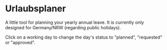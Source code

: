 # Urlaubsplaner

A little tool for planning your yearly annual leave. It is currently only
designed for Germany/NRW (regarding public holidays).

Click on a working day to change the day's status to "planned", "requested" or
"approved".

